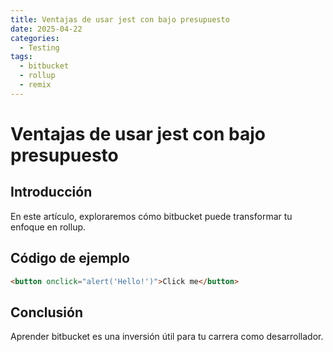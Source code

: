```yaml
---
title: Ventajas de usar jest con bajo presupuesto
date: 2025-04-22
categories:
  - Testing
tags:
  - bitbucket
  - rollup
  - remix
---
```


# Ventajas de usar jest con bajo presupuesto

## Introducción

En este artículo, exploraremos cómo bitbucket puede transformar tu enfoque en rollup.

## Código de ejemplo

```html
<button onclick="alert('Hello!')">Click me</button>
```

## Conclusión

Aprender bitbucket es una inversión útil para tu carrera como desarrollador.